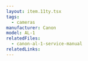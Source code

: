 ```yaml
---
layout: item.11ty.tsx
tags:
  - cameras
manufacturer: Canon
model: AL-1
relatedFiles:
  - canon-al-1-service-manual
relatedLinks:
---
```

